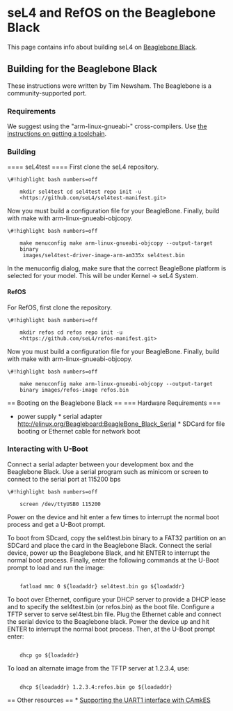 # seL4 and RefOS on the Beaglebone Black
 This page contains info about
building seL4 on [Beaglebone Black](http://beagleboard.org/black).

## Building for the Beaglebone Black
 These instructions were written
by Tim Newsham. The Beaglebone is a community-supported port.

### Requirements
 We suggest using the "arm-linux-gnueabi-"
cross-compilers. Use
[the instructions on getting a toolchain](https://sel4.systems/Info/GettingStarted/#toolchains).

### Building
 ==== seL4test ==== First clone the seL4 repository.
```
\#!highlight bash numbers=off

    mkdir sel4test cd sel4test repo init -u
    <https://github.com/seL4/sel4test-manifest.git>
```

Now you must build a configuration file for your BeagleBone. Finally,
build with make with arm-linux-gnueabi-objcopy.
```
\#!highlight bash numbers=off

    make menuconfig make arm-linux-gnueabi-objcopy --output-target
    binary
     images/sel4test-driver-image-arm-am335x sel4test.bin
```

In the menuconfig dialog, make sure that the correct BeagleBone platform
is selected for your model. This will be under Kernel -> seL4 System.

#### RefOS
 For RefOS, first clone the repository.
```
\#!highlight bash numbers=off

    mkdir refos cd refos repo init -u
    <https://github.com/seL4/refos-manifest.git>
```

Now you must build a configuration file for your BeagleBone. Finally,
build with make with arm-linux-gnueabi-objcopy.
```
\#!highlight bash numbers=off

    make menuconfig make arm-linux-gnueabi-objcopy --output-target
    binary images/refos-image refos.bin
```
== Booting on the Beaglebone Black == === Hardware Requirements ===
* power supply * serial adapter
<http://elinux.org/Beagleboard:BeagleBone_Black_Serial> * SDCard for
file booting or Ethernet cable for network boot

### Interacting with U-Boot
 Connect a serial adapter between your
development box and the Beaglebone Black. Use a serial program such as
minicom or screen to connect to the serial port at 115200 bps
```
\#!highlight bash numbers=off

    screen /dev/ttyUSB0 115200
```
Power on the device and hit enter a few times to interrupt the
normal boot process and get a U-Boot prompt.

To boot from SDcard, copy the sel4test.bin binary to a FAT32 partition
on an SDCard and place the card in the Beaglebone Black. Connect the
serial device, power up the Beaglebone Black, and hit ENTER to interrupt
the normal boot process. Finally, enter the following commands at the
U-Boot prompt to load and run the image:
```

    fatload mmc 0 ${loadaddr} sel4test.bin go ${loadaddr}
```
To boot over Ethernet, configure your DHCP server to provide a DHCP
lease and to specify the sel4test.bin (or refos.bin) as the boot file.
Configure a TFTP server to serve sel4test.bin file. Plug the Ethernet
cable and connect the serial device to the Beaglebone black. Power the
device up and hit ENTER to interrupt the normal boot process. Then, at
the U-Boot prompt enter:
```

    dhcp go ${loadaddr}
```
To load an alternate image from the TFTP server at 1.2.3.4, use:
```

    dhcp ${loadaddr} 1.2.3.4:refos.bin go ${loadaddr}
```
== Other resources == *
[Supporting the UART1 interface with CAmkES](http://julien.gunnm.org/geek/sel4/beaglebone%20black/2016/06/15/beaglebone-black-sel4-uart1/)
